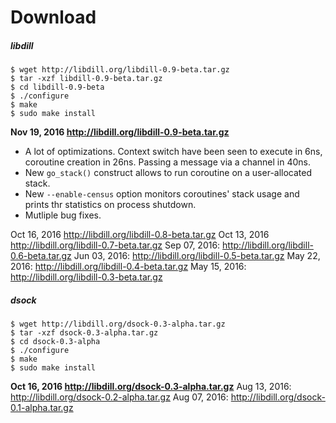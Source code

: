 
# Download

##### libdill

```
$ wget http://libdill.org/libdill-0.9-beta.tar.gz
$ tar -xzf libdill-0.9-beta.tar.gz 
$ cd libdill-0.9-beta
$ ./configure
$ make
$ sudo make install
```

**Nov 19, 2016 <http://libdill.org/libdill-0.9-beta.tar.gz>**

* A lot of optimizations. Context switch have been seen to execute in 6ns, coroutine creation in 26ns. Passing a message via a channel in 40ns.
* New `go_stack()` construct allows to run coroutine on a user-allocated stack. 
* New `--enable-census` option monitors coroutines' stack usage and prints thr statistics on process shutdown.
* Mutliple bug fixes.

Oct 16, 2016 <http://libdill.org/libdill-0.8-beta.tar.gz>
Oct 13, 2016 <http://libdill.org/libdill-0.7-beta.tar.gz>
Sep 07, 2016: <http://libdill.org/libdill-0.6-beta.tar.gz>
Jun 03, 2016: <http://libdill.org/libdill-0.5-beta.tar.gz>
May 22, 2016: <http://libdill.org/libdill-0.4-beta.tar.gz>
May 15, 2016: <http://libdill.org/libdill-0.3-beta.tar.gz>

##### dsock 

```
$ wget http://libdill.org/dsock-0.3-alpha.tar.gz
$ tar -xzf dsock-0.3-alpha.tar.gz 
$ cd dsock-0.3-alpha
$ ./configure
$ make
$ sudo make install
```

**Oct 16, 2016  <http://libdill.org/dsock-0.3-alpha.tar.gz>**
Aug 13, 2016: <http://libdill.org/dsock-0.2-alpha.tar.gz>
Aug 07, 2016: <http://libdill.org/dsock-0.1-alpha.tar.gz>

